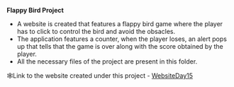 <b>Flappy Bird Project</b></br>
- A website is created that features a flappy bird game where the player has to click to control the bird and avoid the obsacles.</br>
- The application features a counter, when the player loses, an alert pops up that tells that the game is over along with the score obtained by the player.</br>
- All the necessary files of the project are present in this folder.</br>

🕸Link to the website created under this project - [WebsiteDay15](https://app.netlify.com/sites/jazzy-panda-14e9a7/overview)
